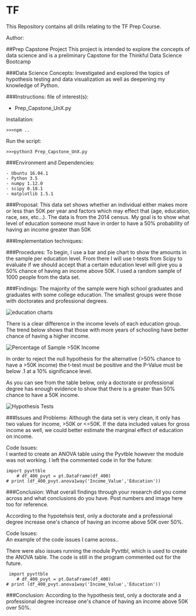 # TF

This Repository contains all drills relating to the TF Prep Course.

Author:

##Prep Capstone Project
This project is intended to explore the concepts of data science and is a preliminary Capstone for the Thinkful Data Science Bootcamp

###Data Science Concepts:
Investigated and explored the topics of hypothesis testing and data visualization as well as deepening my knowledge of Python.  

###Instructions:
file of interest(s):

 - Prep_Capstone_UnX.py

Installation:

	>>>npm ..

Run the script:
	
	>>>python3 Prep_Capstone_UnX.py

###Environment and Dependencies:

	- Ubuntu 16.04.1
	- Python 3.5
	- numpy 1.12.0
	- scipy 0.18.1
	- matplotlib 1.5.1

###Proposal:
This data set shows whether an individual either makes more or less than 50K per year and factors which may effect that (age, education, race, sex, etc…). The data is from the 2014 census.
My goal is to show what level of education someone must have in order to have a 50% probability of having an income greater than 50K

###Implementation techniques:


###Procedures:
To begin, I use a bar and pie chart to show the amounts in the sample per education level. From there I will use t-tests from Scipy to evaluate if we should accept that a certain education level will give you a 50% chance of having an income above 50K. I used a random sample of 1000 people from the data set.

###Findings:
The majority of the sample were high school graduates and graduates with some college education. The smallest groups were those with doctorates and professional degrees. 

![education charts](https://cloud.githubusercontent.com/assets/25283369/23106278/a8484f6e-f69f-11e6-9cc4-9985468b0b82.png)

There is a clear difference in the income levels of each education group. The trend below shows that those with more years of schooling have better chance of having a higher income.

![Percentage of Sample >50K Income](https://cloud.githubusercontent.com/assets/25283369/23105880/884b7ff6-f69a-11e6-8bcc-b6b8369ffbee.PNG)

In order to reject the null hypothesis for the alternative (>50% chance to have a >50K income) the t-test must be positive and the P-Value must be below .1 at a 10% significance level.

As you can see from the table below, only a doctorate or professional degree has enough evidence to show that there is a greater than 50% chance to have a 50K income. 

![Hypothesis Tests](https://cloud.githubusercontent.com/assets/25283369/23105877/859670fe-f69a-11e6-9984-55edbb4bd533.PNG)


###Issues and Problems: 
Although the data set is very clean, it only has two values for income, >50K or <=50K. If the data included values for gross income as well, we could better estimate the marginal effect of education on income. 

Code Issues:  
I wanted to create an ANOVA table using the Pyvtble however the module was not working. I left the commented code in for the future:


    import pyvttble
        # df_400_pvyt = pt.DataFrame(df_400)
    # print (df_400_pvyt.anova1way('Income_Value','Education'))
    
###Conclusion:
What overall findings through your research did you come across and what conclusions do you have.  Post numbers and image here too for reference.

According to the hypotehsis test, only a doctorate and a professional degree increase one's chance of having an income above 50K over 50%. 

Code Issues:  
An example of the code issues I came across..


There were also issues running the module Pyvttbl, which is used to create the ANOVA table. The code is still in the program commented out for the future.

     import pyvttble
        # df_400_pvyt = pt.DataFrame(df_400)
    # print (df_400_pvyt.anova1way('Income_Value','Education'))


###Conclusion:
According to the hypothesis test, only a doctorate and a professional degree increase one's chance of having an income above 50K over 50%. 

